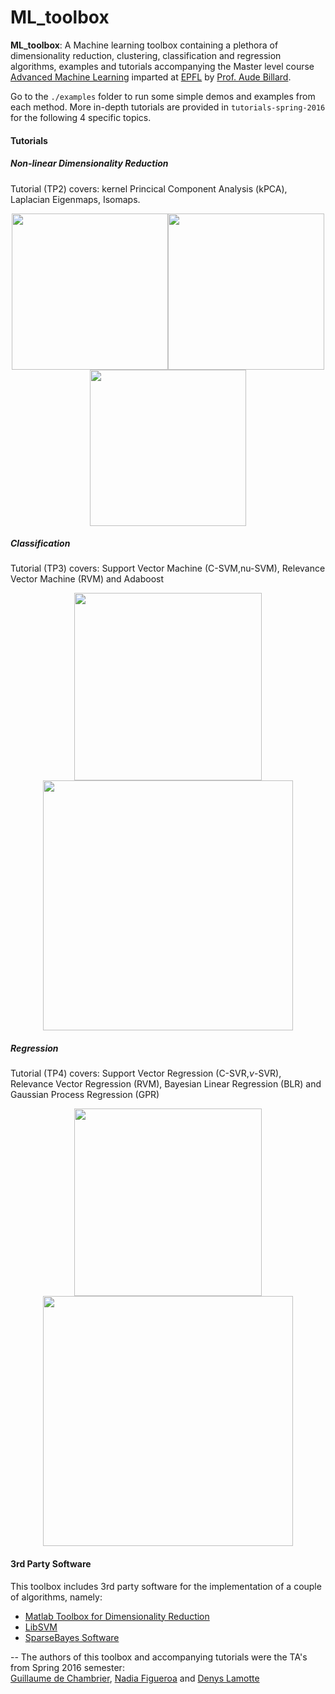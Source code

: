 # ML_toolbox

**ML_toolbox**: A Machine learning toolbox containing a plethora of dimensionality reduction, clustering, classification and regression algorithms, examples and tutorials accompanying the Master level course [Advanced Machine Learning](http://lasa.epfl.ch/teaching/lectures/ML_MSc_Advanced/index.php) imparted at [EPFL](https://www.epfl.ch/) by [Prof. Aude Billard](http://lasa.epfl.ch/).

Go to the ```./examples``` folder to run some simple demos and examples from each method. More in-depth tutorials are provided in ```tutorials-spring-2016``` for the following 4 specific topics.

#### Tutorials
##### Non-linear Dimensionality Reduction
Tutorial (TP2) covers: kernel Princical Component Analysis (kPCA), Laplacian Eigenmaps, Isomaps.

<p align="center">
<img src="https://github.com/epfl-lasa/ML_toolbox/blob/master/img/kernelPCA.png" width="250"><img src="https://github.com/epfl-lasa/ML_toolbox/blob/master/img/2D_circle.png" width="250"><img src="https://github.com/epfl-lasa/ML_toolbox/blob/master/img/2D_circle_proj_lap.png" width="250">
</p>

#####  Classification
Tutorial (TP3) covers: Support Vector Machine (C-SVM,nu-SVM), Relevance Vector Machine (RVM) and Adaboost
<p align="center">
<img src="https://github.com/epfl-lasa/ML_toolbox/blob/master/img/csvm_optimal_visual.png" width="300"><img src="https://github.com/epfl-lasa/ML_toolbox/blob/master/img/ada_50_iterations_alpha.png" width="400">
</p>


#####  Regression
Tutorial (TP4) covers: Support Vector Regression (C-SVR,$\nu$-SVR), Relevance Vector Regression (RVM), Bayesian Linear Regression (BLR) and Gaussian Process Regression (GPR)

<p align="center">
<img src="https://github.com/epfl-lasa/ML_toolbox/blob/master/img/rvr_good_kernel.png" width="300"><img src="https://github.com/epfl-lasa/ML_toolbox/blob/master/img/gp_5_0_002.png" width="400">
</p>

#### 3rd Party Software
This toolbox includes 3rd party software for the implementation of a couple of algorithms, namely:
- [Matlab Toolbox for Dimensionality Reduction](https://lvdmaaten.github.io/drtoolbox/)
- [LibSVM](https://www.csie.ntu.edu.tw/~cjlin/libsvm/)
- [SparseBayes Software](http://www.miketipping.com/downloads.htm)

--
The authors of this toolbox and accompanying tutorials were the TA's from Spring 2016 semester:  
[Guillaume de Chambrier](http://lasa.epfl.ch/people/member.php?SCIPER=213946), [Nadia Figueroa](http://lasa.epfl.ch/people/member.php?SCIPER=238387) and [Denys Lamotte](http://lasa.epfl.ch/people/member.php?SCIPER=231543)
